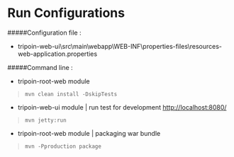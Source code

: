 # Run Configurations

#####Configuration file :
* tripoin-web-ui\src\main\webapp\WEB-INF\properties-files\resources-web-application.properties

#####Command line :
- tripoin-root-web module

> ``mvn clean install -DskipTests``
 
- tripoin-web-ui module | run test for development [http://localhost:8080/](http://localhost:8080/ "localhost")

> ``mvn jetty:run``
 
- tripoin-root-web module | packaging war bundle

> ``mvn -Pproduction package``